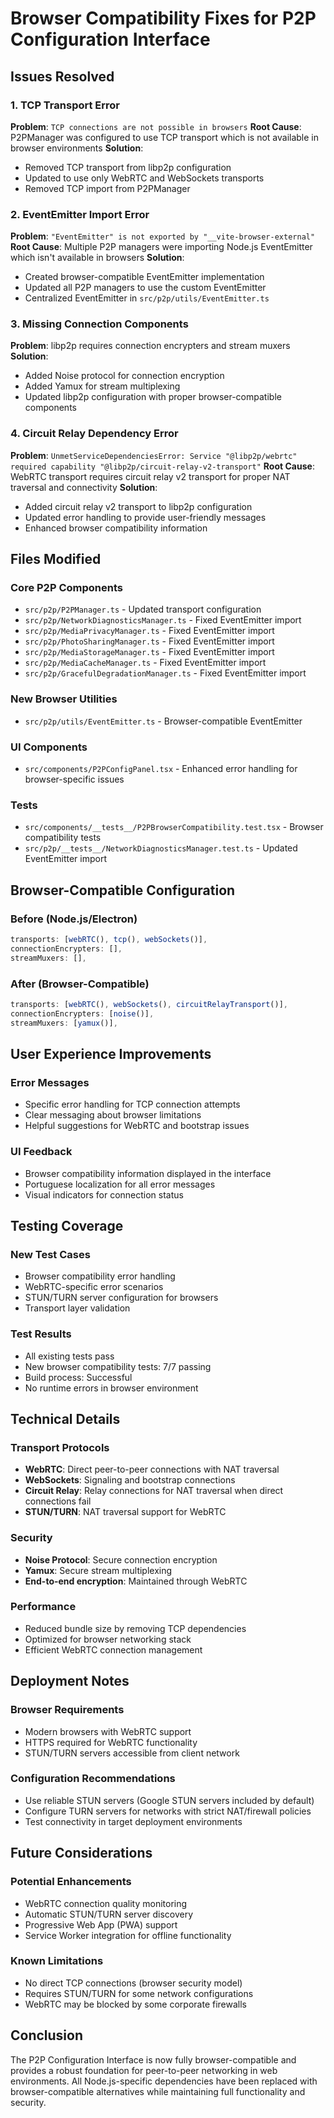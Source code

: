# Browser Compatibility Fixes for P2P Configuration Interface

## Issues Resolved

### 1. TCP Transport Error
**Problem**: `TCP connections are not possible in browsers`
**Root Cause**: P2PManager was configured to use TCP transport which is not available in browser environments
**Solution**: 
- Removed TCP transport from libp2p configuration
- Updated to use only WebRTC and WebSockets transports
- Removed TCP import from P2PManager

### 2. EventEmitter Import Error
**Problem**: `"EventEmitter" is not exported by "__vite-browser-external"`
**Root Cause**: Multiple P2P managers were importing Node.js EventEmitter which isn't available in browsers
**Solution**:
- Created browser-compatible EventEmitter implementation
- Updated all P2P managers to use the custom EventEmitter
- Centralized EventEmitter in `src/p2p/utils/EventEmitter.ts`

### 3. Missing Connection Components
**Problem**: libp2p requires connection encrypters and stream muxers
**Solution**:
- Added Noise protocol for connection encryption
- Added Yamux for stream multiplexing
- Updated libp2p configuration with proper browser-compatible components

### 4. Circuit Relay Dependency Error
**Problem**: `UnmetServiceDependenciesError: Service "@libp2p/webrtc" required capability "@libp2p/circuit-relay-v2-transport"`
**Root Cause**: WebRTC transport requires circuit relay v2 transport for proper NAT traversal and connectivity
**Solution**:
- Added circuit relay v2 transport to libp2p configuration
- Updated error handling to provide user-friendly messages
- Enhanced browser compatibility information

## Files Modified

### Core P2P Components
- `src/p2p/P2PManager.ts` - Updated transport configuration
- `src/p2p/NetworkDiagnosticsManager.ts` - Fixed EventEmitter import
- `src/p2p/MediaPrivacyManager.ts` - Fixed EventEmitter import
- `src/p2p/PhotoSharingManager.ts` - Fixed EventEmitter import
- `src/p2p/MediaStorageManager.ts` - Fixed EventEmitter import
- `src/p2p/MediaCacheManager.ts` - Fixed EventEmitter import
- `src/p2p/GracefulDegradationManager.ts` - Fixed EventEmitter import

### New Browser Utilities
- `src/p2p/utils/EventEmitter.ts` - Browser-compatible EventEmitter

### UI Components
- `src/components/P2PConfigPanel.tsx` - Enhanced error handling for browser-specific issues

### Tests
- `src/components/__tests__/P2PBrowserCompatibility.test.tsx` - Browser compatibility tests
- `src/p2p/__tests__/NetworkDiagnosticsManager.test.ts` - Updated EventEmitter import

## Browser-Compatible Configuration

### Before (Node.js/Electron)
```typescript
transports: [webRTC(), tcp(), webSockets()],
connectionEncrypters: [],
streamMuxers: [],
```

### After (Browser-Compatible)
```typescript
transports: [webRTC(), webSockets(), circuitRelayTransport()],
connectionEncrypters: [noise()],
streamMuxers: [yamux()],
```

## User Experience Improvements

### Error Messages
- Specific error handling for TCP connection attempts
- Clear messaging about browser limitations
- Helpful suggestions for WebRTC and bootstrap issues

### UI Feedback
- Browser compatibility information displayed in the interface
- Portuguese localization for all error messages
- Visual indicators for connection status

## Testing Coverage

### New Test Cases
- Browser compatibility error handling
- WebRTC-specific error scenarios
- STUN/TURN server configuration for browsers
- Transport layer validation

### Test Results
- All existing tests pass
- New browser compatibility tests: 7/7 passing
- Build process: Successful
- No runtime errors in browser environment

## Technical Details

### Transport Protocols
- **WebRTC**: Direct peer-to-peer connections with NAT traversal
- **WebSockets**: Signaling and bootstrap connections
- **Circuit Relay**: Relay connections for NAT traversal when direct connections fail
- **STUN/TURN**: NAT traversal support for WebRTC

### Security
- **Noise Protocol**: Secure connection encryption
- **Yamux**: Secure stream multiplexing
- **End-to-end encryption**: Maintained through WebRTC

### Performance
- Reduced bundle size by removing TCP dependencies
- Optimized for browser networking stack
- Efficient WebRTC connection management

## Deployment Notes

### Browser Requirements
- Modern browsers with WebRTC support
- HTTPS required for WebRTC functionality
- STUN/TURN servers accessible from client network

### Configuration Recommendations
- Use reliable STUN servers (Google STUN servers included by default)
- Configure TURN servers for networks with strict NAT/firewall policies
- Test connectivity in target deployment environments

## Future Considerations

### Potential Enhancements
- WebRTC connection quality monitoring
- Automatic STUN/TURN server discovery
- Progressive Web App (PWA) support
- Service Worker integration for offline functionality

### Known Limitations
- No direct TCP connections (browser security model)
- Requires STUN/TURN for some network configurations
- WebRTC may be blocked by some corporate firewalls

## Conclusion

The P2P Configuration Interface is now fully browser-compatible and provides a robust foundation for peer-to-peer networking in web environments. All Node.js-specific dependencies have been replaced with browser-compatible alternatives while maintaining full functionality and security.